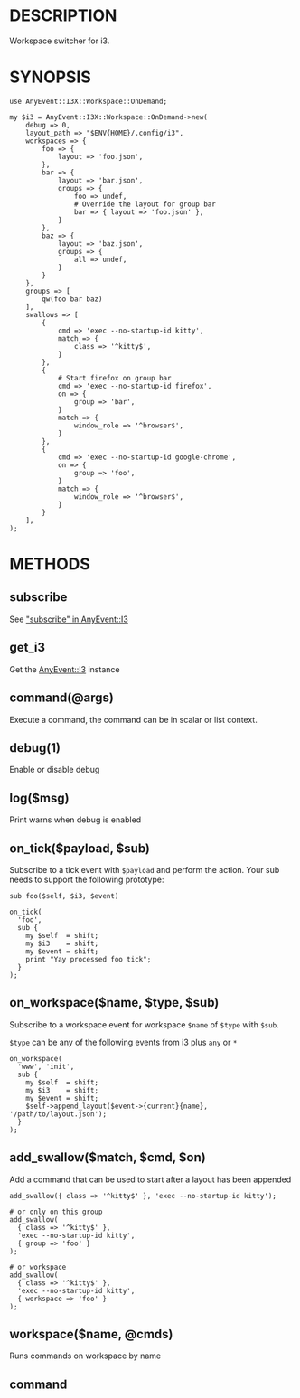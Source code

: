 # DESCRIPTION

Workspace switcher for i3.

# SYNOPSIS

    use AnyEvent::I3X::Workspace::OnDemand;

    my $i3 = AnyEvent::I3X::Workspace::OnDemand->new(
        debug => 0,
        layout_path => "$ENV{HOME}/.config/i3",
        workspaces => {
            foo => {
                layout => 'foo.json',
            },
            bar => {
                layout => 'bar.json',
                groups => {
                    foo => undef,
                    # Override the layout for group bar
                    bar => { layout => 'foo.json' },
                }
            },
            baz => {
                layout => 'baz.json',
                groups => {
                    all => undef,
                }
            }
        },
        groups => [
            qw(foo bar baz)
        ],
        swallows => [
            {
                cmd => 'exec --no-startup-id kitty',
                match => {
                    class => '^kitty$',
                }
            },
            {
                # Start firefox on group bar
                cmd => 'exec --no-startup-id firefox',
                on => {
                    group => 'bar',
                }
                match => {
                    window_role => '^browser$',
                }
            },
            {
                cmd => 'exec --no-startup-id google-chrome',
                on => {
                    group => 'foo',
                }
                match => {
                    window_role => '^browser$',
                }
            }
        ],
    );

# METHODS

## subscribe

See ["subscribe" in AnyEvent::I3](https://metacpan.org/pod/AnyEvent%3A%3AI3#subscribe)

## get\_i3

Get the [AnyEvent::I3](https://metacpan.org/pod/AnyEvent%3A%3AI3) instance

## command(@args)

Execute a command, the command can be in scalar or list context.

## debug(1)

Enable or disable debug

## log($msg)

Print warns when debug is enabled

## on\_tick($payload, $sub)

Subscribe to a tick event with `$payload` and perform the action. Your sub
needs to support the following prototype:

    sub foo($self, $i3, $event)

    on_tick(
      'foo',
      sub {
        my $self  = shift;
        my $i3    = shift;
        my $event = shift;
        print "Yay processed foo tick";
      }
    );

## on\_workspace($name, $type, $sub)

Subscribe to a workspace event for workspace `$name` of `$type` with
`$sub`.

`$type` can be any of the following events from i3 plus `any` or `*`

    on_workspace(
      'www', 'init',
      sub {
        my $self  = shift;
        my $i3    = shift;
        my $event = shift;
        $self->append_layout($event->{current}{name}, '/path/to/layout.json');
      }
    );

## add\_swallow($match, $cmd, $on)

Add a command that can be used to start after a layout has been appended

    add_swallow({ class => '^kitty$' }, 'exec --no-startup-id kitty');

    # or only on this group
    add_swallow(
      { class => '^kitty$' },
      'exec --no-startup-id kitty',
      { group => 'foo' }
    );

    # or workspace
    add_swallow(
      { class => '^kitty$' },
      'exec --no-startup-id kitty',
      { workspace => 'foo' }
    );

## workspace($name, @cmds)

Runs commands on workspace by name

## command
